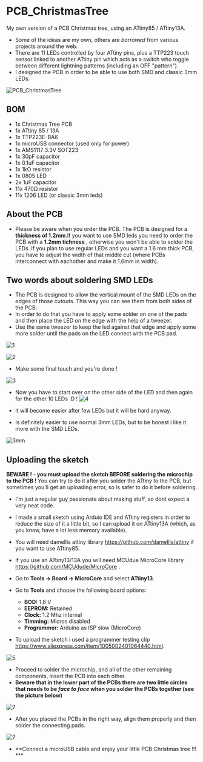 # PCB_ChristmasTree

My own version of a PCB Christmas tree, using an ATtiny85 / ATtiny13A.

- Some of the ideas are my own, others are _borrowed_ from various projects around the web.
- There are 11 LEDs controlled by four ATtiny pins, plus a TTP223 touch sensor linked to another ATtiny pin which acts as a switch who toggle between different lightning patterns (including an OFF "pattern").
- I designed the PCB in order to be able to use both SMD and classic 3mm LEDs.

![PCB_ChristmasTree](https://user-images.githubusercontent.com/33284097/145599348-2ee62fd5-432d-4f92-88df-88caba1b6874.gif)

## BOM 

- 1x Christmas Tree PCB
- 1x ATtiny 85 / 13A
- 1x TTP223E-BA6
- 1x microUSB connector (used only for power)
- 1x AMS1117 3.3V SOT223
- 1x 30pF capacitor
- 1x 0.1uF capacitor
- 1x 1kΩ resistor
- 1x 0805 LED
- 2x 1uF capacitor
- 11x 470Ω resistor
- 11x 1206 LED (or classic 3mm leds)

 ## About the PCB
 
- Please be aware when you order the PCB. The PCB is designed for a **thickness of 1.2mm**.If you want to use SMD leds you need to order the PCB with a **1.2mm tichness** , otherwise you won't be able to solder the LEDs. If you plan to use regular LEDs and you want a 1.6 mm thick PCB, you have to adjust the width of that middle cut (where PCBs interconnect with eachother and make it 1.6mm in width).
 
 ## Two words about soldering SMD LEDs
 
- The PCB is designed to allow the vertical mount of the SMD LEDs on the edges of those cutouts. This way you can see them from both sides of the PCB.
- In order to do that you have to apply some solder on one of the pads and then place the LED on the edge with the help of a tweezer.
 - Use the same tweezer to keep the led against that edge and apply some more solder until the pads on the LED connect with the PCB pad. 
 
 ![1](https://user-images.githubusercontent.com/33284097/145580714-597fc16f-fdea-422a-a43f-3ff2a5e16f6b.jpeg)
  
 ![2](https://user-images.githubusercontent.com/33284097/145580819-ba80ed19-8baa-4e0d-b862-c0c5cefcba12.jpeg)
 
 - Make some final touch and you're done ! 

 ![3](https://user-images.githubusercontent.com/33284097/145580881-8666a608-05f6-4b3a-ad52-8d6e7d0e8b59.jpeg)

 - Now you have to start over on the other side of the LED and then again for the other 10 LEDs :D !
 ![4](https://user-images.githubusercontent.com/33284097/145580998-8b2ee41b-caf5-4cb1-81a2-4e128e31540a.jpeg)

 - It will become easier after few LEDs but it will be hard anyway.
 
 - Is definitely easier to use normal 3mm LEDs, but to be honest i like it more with the SMD LEDs.
 
 ![3mm](https://user-images.githubusercontent.com/33284097/145581015-fbfd24c9-448b-4595-a6d0-730f812f5741.jpeg)



 ## Uploading the sketch
 
 
**BEWARE ! - you must upload the sketch BEFORE soldering the microchip to the PCB !** 
You can try to do it after you solder the ATtiny to the PCB, but sometimes you'll get an uploading error, so is safer to do it before soldering.

 - I'm just a regular guy passionate about making stuff, so dont expect a very neat code. 
 - I made a small sketch using Arduio IDE and ATtiny registers in order to reduce the size of it a little bit, so I can upload it on ATtiny13A (which, as you know, have a lot less memory available).
  - You will need damellis attiny library https://github.com/damellis/attiny if you want to use ATtiny85.
  - If you use an ATtiny13/13A you will need MCUdue MicroCore library https://github.com/MCUdude/MicroCore .
  - Go to **Tools -> Board -> MicroCore** and select **ATtiny13**.
  - Go to **Tools** and choose the following board options:
    - **BOD:** 1.8 V
    - **EEPROM:** Retained
    - **Clock:** 1.2 Mhz internal
    - **Timming:** Micros disabled
    - **Programmer:** Arduino as ISP slow (MicroCore)
  
- To upload the sketch i used a programmer testing clip https://www.aliexpress.com/item/1005002401064440.html.

![5](https://user-images.githubusercontent.com/33284097/145583569-b59e9766-1832-4188-b715-24c346c8e05d.jpeg)

 - Proceed to solder the microchip, and all of the other remaining components, insert the PCB into each other.
 - **Beware that in the lower part of the PCBs there are two little circles that needs to be _face to face_ when you solder the PCBs together (see the picture below)** 
 
![7](https://user-images.githubusercontent.com/33284097/145625428-3a7c118d-9201-4078-b927-46d33bdeb2f6.jpeg)

- After you placed the PCBs in the right way, align them properly and then solder the connecting pads.

![7](https://user-images.githubusercontent.com/33284097/145625715-649c3305-ba23-4972-b937-eb247227fa6a.jpeg)

- **Connect a microUSB cable and enjoy your little PCB Christmas tree !!! ***





